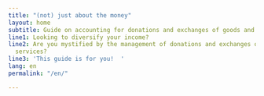 ```yaml
---
title: "(not) just about the money"
layout: home
subtitle: Guide on accounting for donations and exchanges of goods and services
line1: Looking to diversify your income?
line2: Are you mystified by the management of donations and exchanges of goods and
  services?
line3: 'This guide is for you!  '
lang: en
permalink: "/en/"

---
```

<!-- Welcome! -->